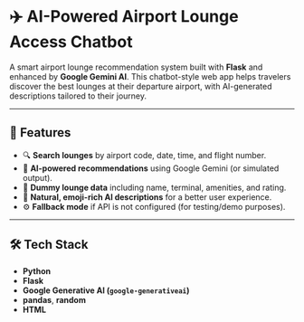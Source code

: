 # ✈️ AI-Powered Airport Lounge Access Chatbot

A smart airport lounge recommendation system built with **Flask** and enhanced by **Google Gemini AI**. This chatbot-style web app helps travelers discover the best lounges at their departure airport, with AI-generated descriptions tailored to their journey.

---

## 🚀 Features

- 🔍 **Search lounges** by airport code, date, time, and flight number.
- 🤖 **AI-powered recommendations** using Google Gemini (or simulated output).
- 🏢 **Dummy lounge data** including name, terminal, amenities, and rating.
- 💬 **Natural, emoji-rich AI descriptions** for a better user experience.
- ⚙️ **Fallback mode** if API is not configured (for testing/demo purposes).

---

## 🛠️ Tech Stack

- **Python**
- **Flask**
- **Google Generative AI (`google-generativeai`)**
- **pandas**, **random**
- **HTML**

